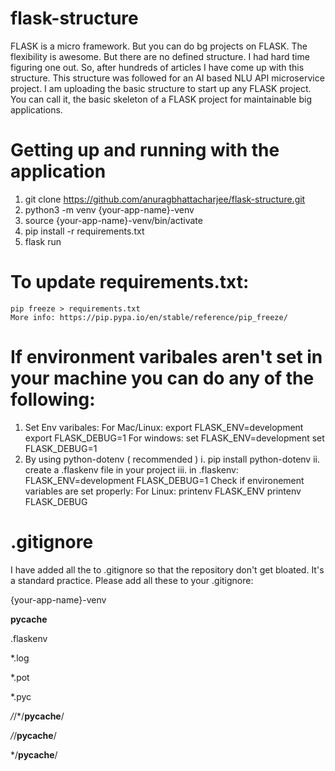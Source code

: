 # flask-structure
FLASK is a micro framework. But you can do bg projects on FLASK. The flexibility is awesome. But there are no defined structure. I had hard time figuring one out. So, after hundreds of articles I have come up with this structure. This structure was followed for an AI based NLU API microservice project. I am uploading the basic structure to start up any FLASK project.   You can call it, the basic skeleton of a FLASK project for maintainable big applications.


# Getting up and running with the application

1. git clone https://github.com/anuragbhattacharjee/flask-structure.git
2. python3 -m venv {your-app-name}-venv
3. source {your-app-name}-venv/bin/activate
4. pip install -r requirements.txt
5. flask run

# To update requirements.txt: 
    pip freeze > requirements.txt
    More info: https://pip.pypa.io/en/stable/reference/pip_freeze/


# If environment varibales aren't set in your machine you can do any of the following:
  1. Set Env varibales:
      For Mac/Linux:
        export FLASK_ENV=development
        export FLASK_DEBUG=1
      For windows:
        set FLASK_ENV=development
        set FLASK_DEBUG=1 
  2. By using python-dotenv ( recommended )
          i. pip install python-dotenv
         ii. create a .flaskenv file in your project
        iii. in .flaskenv:
                FLASK_ENV=development
                FLASK_DEBUG=1
  Check if environement variables are set properly:
      For Linux:
        printenv FLASK_ENV
        printenv FLASK_DEBUG
 

# .gitignore
I have added all the to .gitignore so that the repository don't get bloated. It's a standard practice. Please add all these to your .gitignore:

{your-app-name}-venv

__pycache__

.flaskenv

*.log

*.pot

*.pyc

*/*/*/__pycache__/

*/*/__pycache__/

*/__pycache__/

